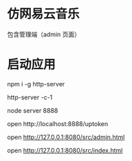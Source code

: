 # 仿网易云音乐

包含管理端（admin 页面）

# 启动应用

npm i -g http-server  

http-server -c-1  

node server 8888  

open http://localhost:8888/uptoken  

open http://127.0.0.1:8080/src/admin.html  

open http://127.0.0.1:8080/src/index.html
